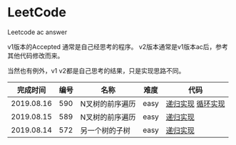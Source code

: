 # LeetCode
Leetcode ac answer

v1版本的Accepted 通常是自己经思考的程序。
v2版本通常是v1版本ac后，参考其他代码修改而来。

当然也有例外，v1 v2都是自己思考的结果，只是实现思路不同。

**完成时间**|**编号**|**名称**|**难度**|**代码**
--------|--------|--------|------------|--------
2019.08.16|590|N叉树的前序遍历|easy|[递归实现](/590%20N-ary%20Tree%20Postorder%20Traversal/javascript/ac_v1.js) [循环实现](/590%20N-ary%20Tree%20Postorder%20Traversal/javascript/ac_v2.js)
2019.08.15|589|N叉树的前序遍历|easy|[递归实现](/589%20N-ary%20Tree%20Preorder%20Traversal/javascript/ac_v1.js)
2019.08.14|572|另一个树的子树|easy|[递归实现](/572%20Subtree%20of%20Another%20Tree/javascript/ac_v1.js)
